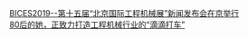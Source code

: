   
[BICES2019--第十五届“北京国际工程机械展”新闻发布会在京举行](http://www.dianyue.me/archives/908/2uws4wsuwj1i3a78/)  
[80后的她，正致力打造工程机械行业的“滴滴打车”](http://www.dianyue.me/archives/156/wnii1veoxltoshm5/)